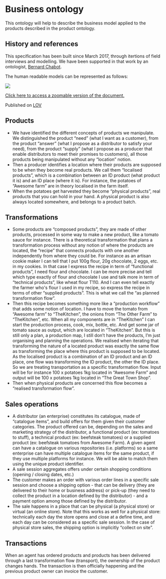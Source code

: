 # Business ontology

This ontology will help to describe the business model applied to the products described in the product ontology.

## History and references

This specification has been built since March 2017, through itertions of field interviews and modelling. We have been supported in that work by an ontologist, [Bernard Chabot](https://docs.google.com/document/d/1vLYI4pv-lqcy7WLoMN9XWROPh1FayXFU5g4zA5blmEQ/edit?usp=sharing).

The human readable models can be represented as follows:

![](https://lh5.googleusercontent.com/KzmDJ63oH6uLhA7z9qgknOEwdEGWQRWIVkJFvFOtTGSEwyf9XjCo44evKK1a4prG4pbUkaPCKwJQAGNaG_9SkYLgd_dABOvkXetf9xJNo4kXtjliAZT28WlL8VwBi8nndUA_VWUc)

[Click here to access a zoomable version of the document.](https://docs.google.com/presentation/d/157i0ySW3T89KviZHmderXl7X0ywuvtz0QunaHJcEF_Q/edit?usp=sharing)

Published on [LOV](https://lov.linkeddata.es/dataset/lov/vocabs/dfc-b)

## Products

* We have identified the different concepts of products we manipulate. We distinguished the product “need” \(what I want as a customer\), from the product “answer” \(what I propose as a distributor to satisfy your need\), from the product “supply” \(what I propose as a producer that enable distributors to meet their promises to customers\), all those products being manipulated without any “location” notion.
* Then a producer identifies a location where their products are supposed to be when they become real products. We call them “localised products”, which is a combination between an ID product \(what product it is\) and an ID place \(where it is\). For instance, the potatoes of “Awesome farm” are in theory localised in the farm itself.
* When the potatoes get harvested they become “physical products”, real products that you can hold in your hand. A physical product is also always located somewhere, and belongs to a product batch.

## Transformations

* Some products are “composed products”, they are made of other products, processed in some way to make a new product, like a tomato sauce for instance. There is a theoretical transformation that plans a transformation process without any notion of where the products are located, the “recipe” that connects products with one another independently from where they could be. For instance as an artisan cookie maker I can tell that I put 100g flour, 20g chocolate, 2 eggs, etc. in my cookies. In that case I express the recipe in term of “functional products”, I need flour and chocolate. I can be more precise and tell which type exactly of flour and chocolate I use and talk more in term of “technical products”, like wheat flour T110. And I can even tell exactly the farmer who's flour I used in my recipe, so express the recipe in terms of other “supplied products”. This is what we call the “as planned transformation flow”.
* Then this recipe becomes something more like a “production workflow” that adds some notion of location. I have to move the tomato from “Awesome farm” to “TheKitchen”, the onions from “The Other Farm” to “TheKitchen”, etc. When all my components are in “TheKitchen” I can start the production process, cook, mix, bottle, etc. And get some jar of tomato sauce as output, which are located in “TheKitchen”. But this is still only a plan, a production map, I still don’t have the products, I’m just organising and planning the operations. We realised when iterating that transforming the nature of a located product was exactly the same flow as transforming the place where this product is supposed to be located. As the localised product is a combination of an ID product and an ID place, one flow was transforming the ID product, the other the ID place. So we are treating transportation as a specific transformation flow. Input will be for instance 100 x potatoes 1kg located in “Awesome Farm” and output will be 100 x potatoes 1kg located in “The Great Town Shop”.
* Then when physical products are concerned this flow becomes a “realised transformation flow”.

## Sales operations

* A distributor \(an enterprise\) constitutes its catalogue, made of “catalogue items”, and build offers for them given their customer categories. The product offered can be, depending on the sales and marketing strategy of the distributor, a functional product \(ex: tomatoes to stuff\), a technical product \(ex: beefsteak tomatoes\) or a supplied product \(ex: beefsteak tomatoes from Awesome Farm\). A given agent can have a catalogue on various repositories \(i.e. platforms\) so a same enterprise can have multiple catalogue items for the same product, if they use multiple platforms for instance. We will be able to match them using the unique product identifier.
* A sale session aggregates offers under certain shopping conditions \(opening / closing dates, etc.\)
* The customer makes an order with various order lines in a specific sale session and choose a shipping option - that can be delivery \(they are delivered to their home or business address\) or pick-up \(they need to collect the product in a location defined by the distributor\) - and a payment option among those defined by the distributor.
* The sale happens in a place that can be physical \(a physical store\) or virtual \(an online store\). Note that this works as well for a physical store: technically each day the store opens and close at a define time, and each day can be considered as a specific sale session. In the case of physical store sales, the shipping option is implicitly “collect on site”.

## Transactions

When an agent has ordered products and products has been delivered through a last transformation flow \(transport\), the ownership of the product changes hands. The transaction is then officially happening and the previous product owner can invoice the customer.


